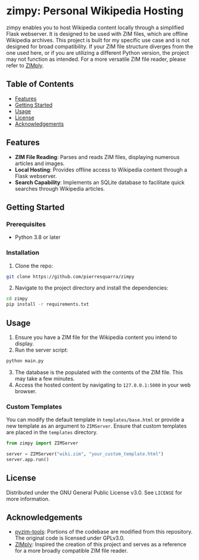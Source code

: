 # zimpy: Personal Wikipedia Hosting

zimpy enables you to host Wikipedia content locally through a simplified Flask webserver. It is designed to be used with ZIM files, which are offline Wikipedia archives. This project is built for my specific use case and is not designed for broad compatibility. If your ZIM file structure diverges from the one used here, or if you are utilizing a different Python version, the project may not function as intended. For a more versatile ZIM file reader, please refer to [ZIMply](https://github.com/kimbauters/ZIMply).

## Table of Contents
- [Features](#features)
- [Getting Started](#getting-started)
- [Usage](#usage)
- [License](#license)
- [Acknowledgements](#acknowledgements)

## Features
- **ZIM File Reading**: Parses and reads ZIM files, displaying numerous articles and images.
- **Local Hosting**: Provides offline access to Wikipedia content through a Flask webserver.
- **Search Capability**: Implements an SQLite database to facilitate quick searches through Wikipedia articles.

## Getting Started

### Prerequisites
- Python 3.8 or later

### Installation
1. Clone the repo:
```bash
git clone https://github.com/pierresquarra/zimpy
```
2. Navigate to the project directory and install the dependencies:
```bash
cd zimpy
pip install -r requirements.txt
```

## Usage
1. Ensure you have a ZIM file for the Wikipedia content you intend to display.
2. Run the server script:
```bash
python main.py
```
3. The database is the populated with the contents of the ZIM file. This may take a few minutes.
4. Access the hosted content by navigating to `127.0.0.1:5000` in your web browser.

### Custom Templates
You can modify the default template in `templates/base.html` or provide a new template as an argument to `ZIMServer`. Ensure that custom templates are placed in the `templates` directory.

```python
from zimpy import ZIMServer

server = ZIMServer("wiki.zim", "your_custom_template.html")
server.app.run()
```

## License
Distributed under the GNU General Public License v3.0. See `LICENSE` for more information.

## Acknowledgements
- [pyzim-tools](https://github.com/kymeria/pyzim-tools): Portions of the codebase are modified from this repository. The original code is licensed under GPLv3.0.
- [ZIMply](https://github.com/kimbauters/ZIMply): Inspired the creation of this project and serves as a reference for a more broadly compatible ZIM file reader.
